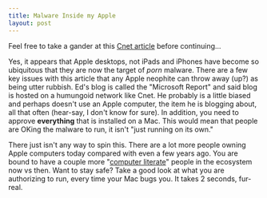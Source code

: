 ```yaml
---
title: Malware Inside my Apple
layout: post
---
```


Feel free to take a gander at this [Cnet
article](http://www.zdnet.com/blog/bott/crying-wolf-apple-support-forums-confirm-malware-explosion/3351)
before continuing...

Yes, it appears that Apple desktops, not iPads and iPhones have become so
ubiquitous that they are now the target of _porn_ malware. There are a few key
issues with this article that any Apple neophite can throw away (up?) as being
utter rubbish. Ed's blog is called the "Microsoft Report" and said blog is
hosted on a humungoid network like Cnet. He probably is a little biased and
perhaps doesn't use an Apple computer, the item he is blogging about, all that
often (hear-say, I don't know for sure). In addition, you need to approve
__everything__ that is installed on a Mac. This would mean that people are
OKing the malware to run, it isn't "just running on its own."

There just isn't any way to spin this. There are a lot more people owning Apple
computers today compared with even a few years ago. You are bound to have
a couple more "[computer literate](http://yfrog.com/h06wreoxj)" people in the
ecosystem now vs then. Want to stay safe? Take a good look at what you are
authorizing to run, every time your Mac bugs you. It takes 2 seconds, fur-real.

